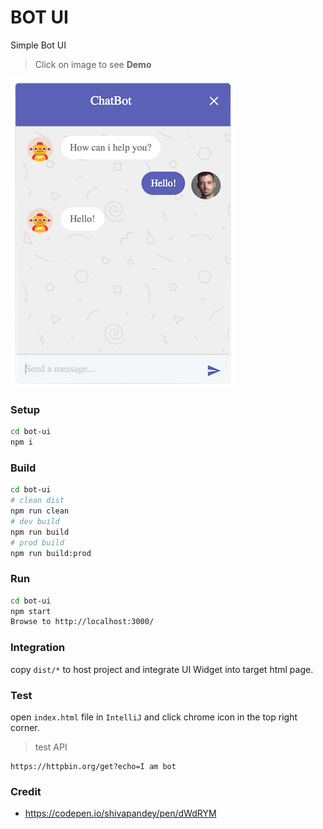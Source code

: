 BOT UI
======

Simple Bot UI

> Click on image to see **Demo**

[![ChatBot Live Demo](./screenshot.png)](https://xmlking.github.io/sumo.ai/bot-ui/dist/index.html)

### Setup
```bash
cd bot-ui
npm i
```

### Build
```bash
cd bot-ui
# clean dist
npm run clean
# dev build
npm run build
# prod build
npm run build:prod
```

### Run
```bash
cd bot-ui
npm start
Browse to http://localhost:3000/
```

### Integration

copy `dist/*` to host project and integrate UI Widget into target html page.

### Test
open `index.html` file in `IntelliJ` and click chrome icon in the top right corner.

>  test API
```
https://httpbin.org/get?echo=I am bot
```

### Credit
* https://codepen.io/shivapandey/pen/dWdRYM


